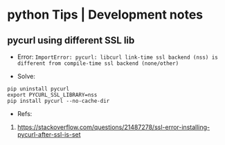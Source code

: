 # python Tips | Development notes


## pycurl using different SSL lib

* Error:
`ImportError: pycurl: libcurl link-time ssl backend (nss) is different from compile-time ssl backend (none/other)`

* Solve:

```
pip uninstall pycurl
export PYCURL_SSL_LIBRARY=nss
pip install pycurl --no-cache-dir
```

* Refs:
1. https://stackoverflow.com/questions/21487278/ssl-error-installing-pycurl-after-ssl-is-set
